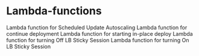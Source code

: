 # Lambda-functions

Lambda function for Scheduled Update Autoscaling
Lambda function for continue deployment
Lambda function for starting in-place deploy 
Lambda function for turning Off LB Sticky Session 
Lambda function for turning On LB Sticky Session 
